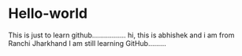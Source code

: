 # Hello-world
This is just to learn github.................
hi, this is abhishek and i am from Ranchi Jharkhand
I am still learning GitHub.........
